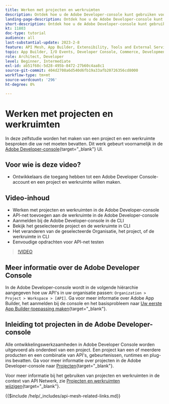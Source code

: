 ```yaml
---
title: Werken met projecten en werkruimten
description: Ontdek hoe u de Adobe Developer-console kunt gebruiken voor projecten en werkruimten.
landing-page-description: Ontdek hoe u de Adobe Developer-console kunt gebruiken. Leer over projecten en werkruimten die met API Net moeten worden gebruikt.
short-description: Ontdek hoe u de Adobe Developer-console kunt gebruiken. Leer over projecten en werkruimten die met API Net moeten worden gebruikt.
kt: 11803
doc-type: tutorial
audience: all
last-substantial-update: 2023-2-8
feature: API Mesh, App Builder, Extensibility, Tools and External Services, Backend Development
topic: App Builder, I/O Events, Developer Console, Commerce, Development, Integrations
role: Architect, Developer
level: Beginner, Intermediate
exl-id: ab51f68c-5d28-495b-8472-27b60c4aa8c1
source-git-commit: 404d2708a6d540d6fb19a33afb20726356cd8000
workflow-type: tm+mt
source-wordcount: '296'
ht-degree: 0%

---
```


# Werken met projecten en werkruimten

In deze zelfstudie worden het maken van een project en een werkruimte besproken die uw net moeten bevatten. Dit werk gebeurt voornamelijk in de [Adobe Developer-console](https://developer.adobe.com/console){target="_blank"} UI.

## Voor wie is deze video?

* Ontwikkelaars die toegang hebben tot een Adobe Developer Console-account en een project en werkruimte willen maken.

## Video-inhoud

* Werken met projecten en werkruimten in de Adobe Developer-console
* API-net toevoegen aan de werkruimte in de Adobe Developer-console
* Aanmelden bij de Adobe Developer-console in de CLI
* Bekijk het geselecteerde project en de werkruimte in CLI
* Het veranderen van de geselecteerde Organisatie, het project, of de werkruimte in CLI
* Eenvoudige opdrachten voor API-net testen

>[!VIDEO](https://video.tv.adobe.com/v/3414123?quality=12&learn=on)

## Meer informatie over de Adobe Developer Console

In de Adobe Developer-console wordt in de volgende hiërarchie aangegeven hoe uw API&#39;s in uw organisatie passen: `Organization > Project > Workspace > [API]`. Ga voor meer informatie over Adobe App Builder, het aanmelden bij de console en het basisprobleem naar [Uw eerste App Builder-toepassing maken](https://developer.adobe.com/app-builder/docs/getting_started/first_app/){target="_blank"}.

## Inleiding tot projecten in de Adobe Developer-console

Alle ontwikkelingswerkzaamheden in Adobe Developer Console worden uitgevoerd als onderdeel van een project. Een project kan een of meerdere producten en een combinatie van API&#39;s, gebeurtenissen, runtimes en plug-ins bevatten. Ga voor meer informatie over projecten in de Adobe Developer-console naar [Projecten](https://developer.adobe.com/developer-console/docs/guides/projects/){target="_blank"}.

Voor meer informatie bij het gebruiken van projecten en werkruimten in de context van API Netwerk, zie [Projecten en werkruimten wijzigen](https://developer.adobe.com/graphql-mesh-gateway/gateway/create-mesh/#modify-projects-and-workspaces){target="_blank"}.

{{$include /help/_includes/api-mesh-related-links.md}}
